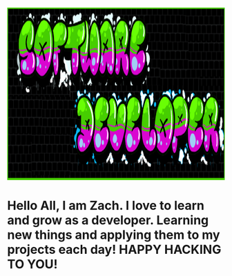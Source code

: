 <p align="center">
  <img src="gitRMimage.png" height ="400"width="1000" title="hover text">
</p>
<h1 align="left"> Hello All, I am Zach. I love to learn and grow as a developer. Learning new things and applying them to my projects each day! HAPPY HACKING TO YOU!</h1>
